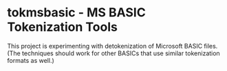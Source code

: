tokmsbasic - MS BASIC Tokenization Tools
========================================

This project is experimenting with detokenization of Microsoft BASIC
files. (The techniques should work for other BASICs that use similar
tokenization formats as well.)
